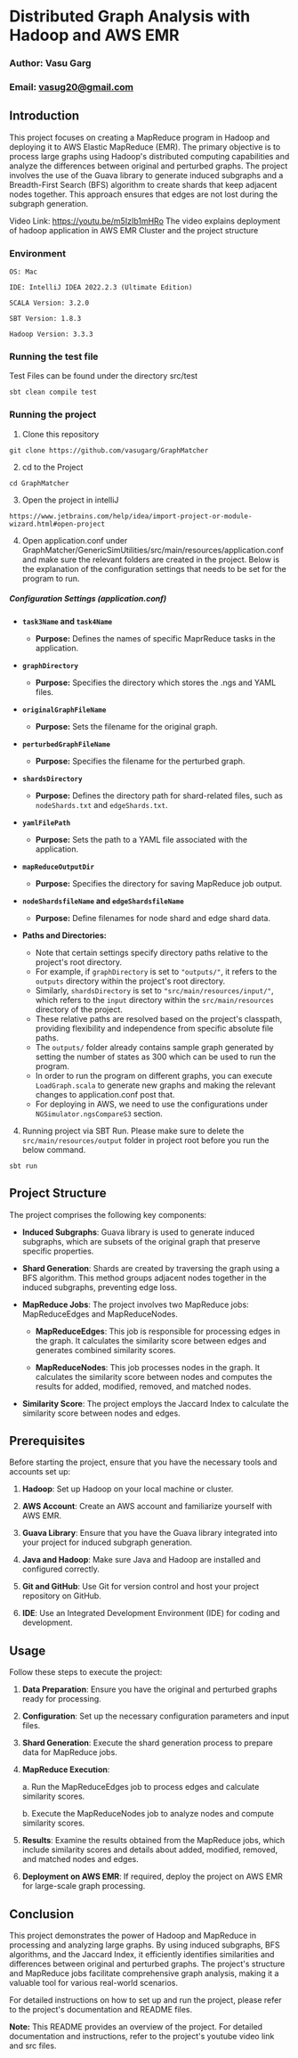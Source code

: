 # Distributed Graph Analysis with Hadoop and AWS EMR

### Author: Vasu Garg
### Email: vasug20@gmail.com

## Introduction

This project focuses on creating a MapReduce program in Hadoop and deploying it to AWS Elastic MapReduce (EMR). The primary objective is to process large graphs using Hadoop's distributed computing capabilities and analyze the differences between original and perturbed graphs. The project involves the use of the Guava library to generate induced subgraphs and a Breadth-First Search (BFS) algorithm to create shards that keep adjacent nodes together. This approach ensures that edges are not lost during the subgraph generation.  

Video Link: https://youtu.be/m5IzIb1mHRo
The video explains deployment of hadoop application in AWS EMR Cluster and the project structure

### Environment
```
OS: Mac

IDE: IntelliJ IDEA 2022.2.3 (Ultimate Edition)

SCALA Version: 3.2.0

SBT Version: 1.8.3

Hadoop Version: 3.3.3
```
### Running the test file

Test Files can be found under the directory src/test

````
sbt clean compile test
````

### Running the project

1) Clone this repository

```
git clone https://github.com/vasugarg/GraphMatcher
```
2) cd to the Project
```
cd GraphMatcher
```

3) Open the project in intelliJ
```
https://www.jetbrains.com/help/idea/import-project-or-module-wizard.html#open-project
```
4) Open application.conf under GraphMatcher/GenericSimUtilities/src/main/resources/application.conf and make sure the relevant folders are created in the project. Below is the explanation of the configuration settings that needs to be set for the program to run.

##### Configuration Settings (application.conf)

- **`task3Name` and `task4Name`**
  - **Purpose:** Defines the names of specific MaprReduce tasks in the application.

- **`graphDirectory`**
  - **Purpose:** Specifies the directory which stores the .ngs and YAML files.

- **`originalGraphFileName`**
  - **Purpose:** Sets the filename for the original graph.

- **`perturbedGraphFileName`**
  - **Purpose:** Specifies the filename for the perturbed graph.

- **`shardsDirectory`**
  - **Purpose:** Defines the directory path for shard-related files, such as `nodeShards.txt` and `edgeShards.txt`.

- **`yamlFilePath`**
  - **Purpose:** Sets the path to a YAML file associated with the application.

- **`mapReduceOutputDir`**
  - **Purpose:** Specifies the directory for saving MapReduce job output.

- **`nodeShardsfileName` and `edgeShardsfileName`**
  - **Purpose:** Define filenames for node shard and edge shard data.

- **Paths and Directories:**
  - Note that certain settings specify directory paths relative to the project's root directory.
  - For example, if `graphDirectory` is set to `"outputs/"`, it refers to the `outputs` directory within the project's root directory.
  - Similarly, `shardsDirectory` is set to `"src/main/resources/input/"`, which refers to the `input` directory within the `src/main/resources` directory of the project.
  - These relative paths are resolved based on the project's classpath, providing flexibility and independence from specific absolute file paths.
  - The `outputs/` folder already contains sample graph generated by setting the number of states as 300 which can be used to run the program.
  - In order to run the program on different graphs, you can execute `LoadGraph.scala` to generate new graphs and making the relevant changes to application.conf post that.
  - For deploying in AWS, we need to use the configurations under `NGSimulator.ngsCompareS3` section.

4) Running project via SBT Run. Please make sure to delete the `src/main/resources/output` folder in project root before you run the below command.

```
sbt run
```

## Project Structure

The project comprises the following key components:

- **Induced Subgraphs**: Guava library is used to generate induced subgraphs, which are subsets of the original graph that preserve specific properties.

- **Shard Generation**: Shards are created by traversing the graph using a BFS algorithm. This method groups adjacent nodes together in the induced subgraphs, preventing edge loss.

- **MapReduce Jobs**: The project involves two MapReduce jobs: MapReduceEdges and MapReduceNodes.

    - **MapReduceEdges**: This job is responsible for processing edges in the graph. It calculates the similarity score between edges and generates combined similarity scores.

    - **MapReduceNodes**: This job processes nodes in the graph. It calculates the similarity score between nodes and computes the results for added, modified, removed, and matched nodes.

- **Similarity Score**: The project employs the Jaccard Index to calculate the similarity score between nodes and edges.

## Prerequisites

Before starting the project, ensure that you have the necessary tools and accounts set up:

1. **Hadoop**: Set up Hadoop on your local machine or cluster.

2. **AWS Account**: Create an AWS account and familiarize yourself with AWS EMR.

3. **Guava Library**: Ensure that you have the Guava library integrated into your project for induced subgraph generation.

4. **Java and Hadoop**: Make sure Java and Hadoop are installed and configured correctly.

5. **Git and GitHub**: Use Git for version control and host your project repository on GitHub.

6. **IDE**: Use an Integrated Development Environment (IDE) for coding and development.

## Usage

Follow these steps to execute the project:

1. **Data Preparation**: Ensure you have the original and perturbed graphs ready for processing.

2. **Configuration**: Set up the necessary configuration parameters and input files.

3. **Shard Generation**: Execute the shard generation process to prepare data for MapReduce jobs.

4. **MapReduce Execution**:

    a. Run the MapReduceEdges job to process edges and calculate similarity scores.
    
    b. Execute the MapReduceNodes job to analyze nodes and compute similarity scores.

5. **Results**: Examine the results obtained from the MapReduce jobs, which include similarity scores and details about added, modified, removed, and matched nodes and edges.

6. **Deployment on AWS EMR**: If required, deploy the project on AWS EMR for large-scale graph processing.

## Conclusion

This project demonstrates the power of Hadoop and MapReduce in processing and analyzing large graphs. By using induced subgraphs, BFS algorithms, and the Jaccard Index, it efficiently identifies similarities and differences between original and perturbed graphs. The project's structure and MapReduce jobs facilitate comprehensive graph analysis, making it a valuable tool for various real-world scenarios.

For detailed instructions on how to set up and run the project, please refer to the project's documentation and README files.

**Note:** This README provides an overview of the project. For detailed documentation and instructions, refer to the project's youtube video link and src files.

